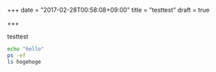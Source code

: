 +++
date = "2017-02-28T00:58:08+09:00"
title = "testtest"
draft = true

+++


testtest

```bash
echo "hello"
ps -ef
ls hogehoge
```

